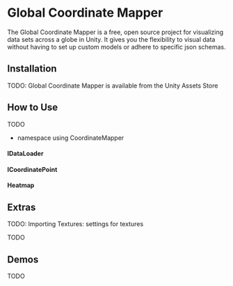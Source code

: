 # Global Coordinate Mapper

The Global Coordinate Mapper is a free, open source project for visualizing data sets across a globe in Unity. It gives you the flexibility to visual data without having to set up custom models or adhere to specific json schemas.

## Installation

TODO: Global Coordinate Mapper is available from the Unity Assets Store

## How to Use

TODO
- namespace using CoordinateMapper

#### IDataLoader

#### ICoordinatePoint

#### Heatmap

## Extras

TODO: Importing Textures: settings for textures

TODO

## Demos

TODO